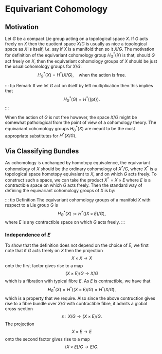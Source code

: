 # Equivariant Cohomology

## Motivation

Let $G$ be a compact Lie group acting on a topological space $X$. If $G$ acts freely on $X$ then the quotient space $X/G$ is usually as nice a topological space as $X$ is itself, _i.e._ say if $X$ is a manifold then so it $X/G$. The motivation for definition of the equivariant cohomology group $H_{G}^{\ast}(X)$ is that, should $G$ act freely on $X$, then the equivariant cohomology groups of $X$ should be just the usual cohomology groups for $X/G$:
$$
    H_{G}^{\ast}(X) = H^{\ast}(X/G),\quad \text{when the action is free.}
$$

:::  tip Remark
If we let $G$ act on itself by left multiplication then this implies that
$$
    H_{G}^{\ast}(G) = H^{\ast}(\{\text{pt}\}).
$$
:::

When the action of $G$ is not free however, the space $X/G$ might be somewhat pathological from the point of view of a cohomology theory. The equivariant cohomology groups $H_{G}^{\ast}(X)$ are meant to be the most appropriate substitutes for $H^{\ast}(X/G)$.

## Via Classifying Bundles

As cohomology is unchanged by homotopy equivalence, the equivariant cohomology of $X$ should be the ordinary cohomology of $X^{\ast}/G$, where $X^{\ast}$ is a topological space homotopy equivalent to $X$, and on which $G$ acts freely. To construct such a space, we can take the product $X^{\ast} = X \times E$ where $E$ is a contractible space on which $G$ acts freely. Then the standard way of defining the equivariant cohomology groups of $X$ is by:

:::  tip Definition
The equivariant cohomology groups of a manifold $X$ with respect to a Lie group $G$ is
$$
    H_{G}^{\ast}(X) := H^{\ast}\big( (X \times E) / G \big),
$$
where $E$ is any contractible space on which $G$ acts freely.
:::

### Independence of $E$

To show that the definition does not depend on the choice of $E$, we first note that if $G$ acts freely on $X$ then the projection
$$
    X \times X \rightarrow X
$$
onto the first factor gives rise to a map
$$
    (X \times E)/G \rightarrow X/G
$$
which is a fibration with typical fibre $E$. As $E$ is contractible, we have that
$$
    H_{G}^{\ast}(X) = H^{\ast}\big( (X \times E) / G \big) = H^{\ast}(X/G),
$$
which is a property that we require. Also since the above contruction gives rise to a fibre bundle over $X/G$ with contractible fibre, it admits a global cross-section
$$
    s: X/G \rightarrow (X \times E)/G.
$$
The projection
$$
    X \times E \rightarrow E
$$
onto the second factor gives rise to a map
$$
    (X \times E) / G \rightarrow E/G.
$$